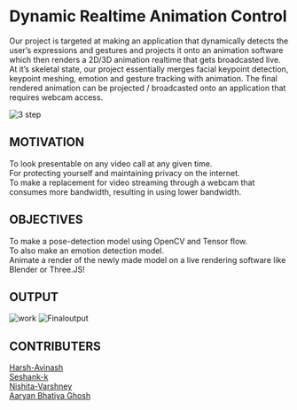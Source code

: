 # Dynamic Realtime Animation Control

Our project is targeted at making an application that dynamically detects the user’s expressions and gestures and projects it onto an animation software which then renders a 2D/3D animation realtime that gets broadcasted live. At it’s skeletal state, our project essentially merges facial keypoint detection, keypoint meshing, emotion and gesture tracking with animation. The final rendered animation can be projected / broadcasted onto an application that requires webcam access.

![3 step](https://user-images.githubusercontent.com/64661719/135105688-850bcca1-02cd-4332-9515-7117ebee3133.png)

## MOTIVATION <br>
To look presentable on any video call at any given time.<br>
For protecting yourself and maintaining privacy on the internet.<br>
To make a replacement for video streaming through a webcam that consumes more bandwidth, resulting in using lower bandwidth.<br>

## OBJECTIVES <br>
To make a pose-detection model using OpenCV and Tensor flow.<br>
To also make an emotion detection model.<br>
Animate a render of the newly made model on a live rendering software like Blender or Three.JS!<br>

## OUTPUT <br>

![work](https://user-images.githubusercontent.com/64661719/145720358-6d567064-b2aa-47c4-a70d-d6f832fccbf2.png)
![Finaloutput](https://user-images.githubusercontent.com/64661719/145720325-79fd028d-8f74-476d-b470-88187c4b7c7a.png)

## CONTRIBUTERS <br>
[Harsh-Avinash](https://github.com/Harsh-Avinash)<br>
[Seshank-k](https://github.com/Seshank-k)<br>
[Nishita-Varshney](https://github.com/Nishita-2605)<br>
[Aaryan Bhatiya Ghosh](https://github.com/METALXRAY)

